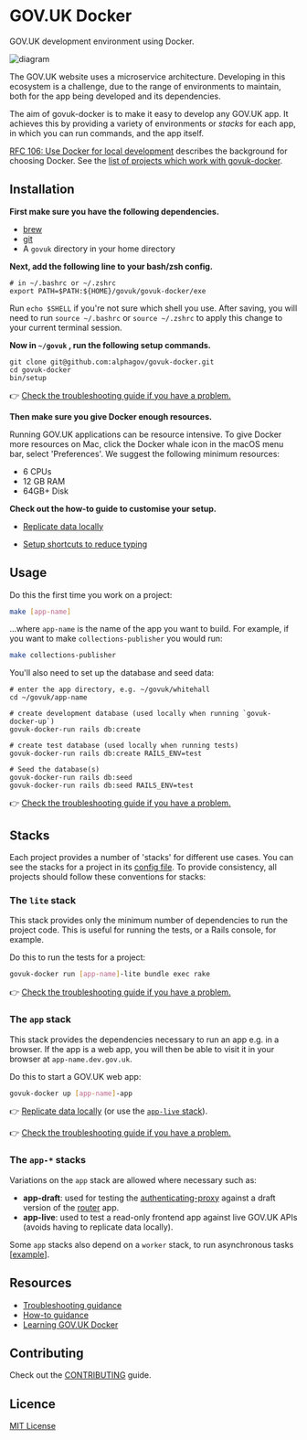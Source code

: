 # GOV.UK Docker

GOV.UK development environment using Docker.

![diagram](docs/diagram.png)

The GOV.UK website uses a microservice architecture. Developing in this ecosystem is a challenge, due to the range of environments to maintain, both for the app being developed and its dependencies.

The aim of govuk-docker is to make it easy to develop any GOV.UK app. It achieves this by providing a variety of environments or _stacks_ for each app, in which you can run commands, and the app itself.

[RFC 106: Use Docker for local development](https://github.com/alphagov/govuk-rfcs/blob/master/rfc-106-docker-for-local-development.md) describes the background for choosing Docker. See the [list of projects which work with govuk-docker](docs/compatibility.md).

## Installation

**First make sure you have the following dependencies.**

- [brew](https://brew.sh/)
- [git](https://git-scm.com)
- A `govuk` directory in your home directory

**Next, add the following line to your bash/zsh config.**


```
# in ~/.bashrc or ~/.zshrc
export PATH=$PATH:${HOME}/govuk/govuk-docker/exe
```

Run `echo $SHELL` if you're not sure which shell you use. After saving, you will need to run `source ~/.bashrc` or `source ~/.zshrc` to apply this change to your current terminal session.

**Now in `~/govuk` , run the following setup commands.**

```
git clone git@github.com:alphagov/govuk-docker.git
cd govuk-docker
bin/setup
```

👉 [Check the troubleshooting guide if you have a problem.](docs/troubleshooting.md#installation)

**Then make sure you give Docker enough resources.**

Running GOV.UK applications can be resource intensive. To give Docker more resources on Mac, click the Docker whale icon in the macOS menu bar, select 'Preferences'. We suggest the following minimum resources:

* 6 CPUs
* 12 GB RAM
* 64GB+ Disk

**Check out the how-to guide to customise your setup.**

- [Replicate data locally](docs/how-tos.md#how-to-replicate-data-locally)

- [Setup shortcuts to reduce typing](docs/how-tos.md#how-to-reduce-typing-with-shortcuts)

## Usage

Do this the first time you work on a project:

```sh
make [app-name]
```

...where `app-name` is the name of the app you want to build. For example, if you want to make `collections-publisher` you would run:

```sh
make collections-publisher
```

You'll also need to set up the database and seed data:

```
# enter the app directory, e.g. ~/govuk/whitehall
cd ~/govuk/app-name

# create development database (used locally when running `govuk-docker-up`)
govuk-docker-run rails db:create

# create test database (used locally when running tests)
govuk-docker-run rails db:create RAILS_ENV=test

# Seed the database(s)
govuk-docker-run rails db:seed
govuk-docker-run rails db:seed RAILS_ENV=test
```

👉 [Check the troubleshooting guide if you have a problem.](docs/troubleshooting.md)

## Stacks

Each project provides a number of 'stacks' for different use cases. You can see the stacks for a project in its [config file](projects/content-publisher/docker-compose.yml). To provide consistency, all projects should follow these conventions for stacks:

### The `lite` stack

This stack provides only the minimum number of dependencies to run the project code. This is useful for running the tests, or a Rails console, for example.

Do this to run the tests for a project:

```sh
govuk-docker run [app-name]-lite bundle exec rake
```

👉 [Check the troubleshooting guide if you have a problem.](docs/troubleshooting.md)

### The `app` stack

This stack provides the dependencies necessary to run an app e.g. in a browser. If the app is a web app, you will then be able to visit it in your browser at `app-name.dev.gov.uk`.

Do this to start a GOV.UK web app:

```sh
govuk-docker up [app-name]-app
```

👉 [Replicate data locally](docs/how-tos.md#how-to-replicate-data-locally) (or use the [`app-live` stack](#the-app--stacks)).

👉 [Check the troubleshooting guide if you have a problem.](docs/troubleshooting.md)

### The `app-*` stacks

Variations on the `app` stack are allowed where necessary such as:

  - **app-draft**: used for testing the [authenticating-proxy](https://github.com/alphagov/govuk-docker/tree/master/projects/authenticating-proxy) against a draft version of the [router](https://github.com/alphagov/govuk-docker/tree/master/projects/router) app.
  - **app-live**: used to test a read-only frontend app against live GOV.UK APIs (avoids having to replicate data locally).

Some `app` stacks also depend on a `worker` stack, to run asynchronous tasks [[example](https://github.com/alphagov/govuk-docker/blob/d286748e0300df8f0d1ed618086d4f8f951e752a/projects/content-publisher/docker-compose.yml#L46)].

## Resources

- [Troubleshooting guidance](docs/troubleshooting.md)
- [How-to guidance](docs/how-tos.md)
- [Learning GOV.UK Docker](https://docs.publishing.service.gov.uk/manual/intro-to-docker.html)

## Contributing

Check out the [CONTRIBUTING](CONTRIBUTING.md) guide.

## Licence

[MIT License](LICENCE)
